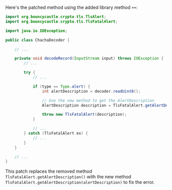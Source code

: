 Here's the patched method using the added library method `++`:

```java
import org.bouncycastle.crypto.tls.TlsAlert;
import org.bouncycastle.crypto.tls.TlsFatalAlert;

import java.io.IOException;

public class ChachaDecoder {

    // ...

    private void decodeRecord(InputStream input) throws IOException {
        // ...

        try {
            // ...

            if (type == Type.alert) {
                int alertDescription = decoder.readUint8();

                // Use the new method to get the AlertDescription
                AlertDescription description = TlsFatalAlert.getAlertDescription(alertDescription);

                throw new TlsFatalAlert(description);
            }

            // ...
        } catch (TlsFatalAlert ex) {
            // ...
        }
    }

    // ...
}
```

This patch replaces the removed method `TlsFatalAlert.getAlertDescription()` with the new method `TlsFatalAlert.getAlertDescription(alertDescription)` to fix the error.